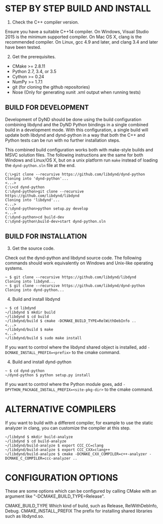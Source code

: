 STEP BY STEP BUILD AND INSTALL
==============================

1. Check the C++ compiler version.

  Ensure you have a suitable C++14 compiler. On Windows, Visual
Studio 2015 is the minimum supported compiler. On Mac OS X, clang is the
recommended compiler. On Linux, gcc 4.9 and later, and
clang 3.4 and later have been tested.

2. Get the prerequisites.
  * CMake >= 2.8.11
  * Python 2.7, 3.4, or 3.5
  * Cython >= 0.24
  * NumPy >= 1.7.1
  * git (for cloning the github repositories)
  * Nose (Only for generating xunit .xml output when running tests)

BUILD FOR DEVELOPMENT
---------------------

Development of DyND should be done using the build configuration combining
libdynd and the DyND Python bindings in a single combined build in a
development mode. With this configuration, a single build will update both
libdynd and dynd-python in a way that both the C++ and Python tests can
be run with no further installation steps.

This combined build configuration works both with make-style builds and
MSVC solution files. The following instructions are the same for both
Windows and Linux/OS X, but on a unix platform run `make` instead of
loading the `dynd-python.sln` file at the end.

  ```
  C:\>git clone --recursive https://github.com/libdynd/dynd-python
  Cloning into 'dynd-python'...
  <...>
  C:\>cd dynd-python
  C:\dynd-python>git clone --recursive https://github.com/libdynd/libdynd
  Cloning into 'libdynd'...
  <...>
  C:\dynd-python>python setup.py develop
  <...>
  C:\dynd-python>cd build-dev
  C:\dynd-python\build-dev>start dynd-python.sln
  ```

BUILD FOR INSTALLATION
----------------

3. Get the source code.

  Check out the dynd-python and libdynd source code. The following commands
should work equivalently on Windows and Unix-like operating systems.

  ```
  ~ $ git clone --recursive https://github.com/libdynd/libdynd
  Cloning into libdynd...
  ~ $ git clone --recursive https://github.com/libdynd/dynd-python
  Cloning into dynd-python...
  ```

4. Build and install libdynd

  ```
  ~ $ cd libdynd
  ~/libdynd $ mkdir build
  ~/libdynd $ cd build
  ~/libdynd/build $ cmake -DCMAKE_BUILD_TYPE=RelWithDebInfo ..
  <...>
  ~/libdynd/build $ make
  <...>
  ~/libdynd/build $ sudo make install
  ```

  If you want to control where the libdynd shared object is
installed, add `-DCMAKE_INSTALL_PREFIX=<prefix>`
to the cmake command.

4. Build and install dynd-python

  ```
  ~ $ cd dynd-python
  ~/dynd-python $ python setup.py install
  ```

  If you want to control where the Python module goes, add
`-DPYTHON_PACKAGE_INSTALL_PREFIX=<site-pkg-dir>`
to the cmake command.


ALTERNATIVE COMPILERS
=====================

  If you want to build with a different compiler, for
  example to use the static analyzer in clang, you can
  customize the compiler at this step.

  ```
  ~/libdynd $ mkdir build-analyze
  ~/libdynd $ cd build-analyze
  ~/libdynd/build-analyze $ export CCC_CC=clang
  ~/libdynd/build-analyze $ export CCC_CXX=clang++
  ~/libdynd/build-analyze $ cmake -DCMAKE_CXX_COMPILER=c++-analyzer -DCMAKE_C_COMPILER=ccc-analyzer ..
  ```

CONFIGURATION OPTIONS
=====================

These are some options which can be configured by calling
CMake with an argument like "-DCMAKE_BUILD_TYPE=Release".

CMAKE_BUILD_TYPE
    Which kind of build, such as Release, RelWithDebInfo, Debug.
CMAKE_INSTALL_PREFIX
    The prefix for installing shared libraries such as
    libdynd.so.

